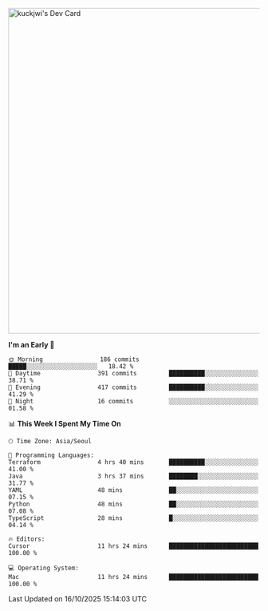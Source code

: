 <a href="https://app.daily.dev/kuckhwancho"><img src="https://api.daily.dev/devcards/v2/efef39c8028947428b3c0b486b9cd9b6.png?r=iz2&type=wide" width="652" alt="kuckjwi's Dev Card"/></a>

<!--START_SECTION:waka-->
**I'm an Early 🐤** 

```text
🌞 Morning                186 commits         █████░░░░░░░░░░░░░░░░░░░░   18.42 % 
🌆 Daytime                391 commits         ██████████░░░░░░░░░░░░░░░   38.71 % 
🌃 Evening                417 commits         ██████████░░░░░░░░░░░░░░░   41.29 % 
🌙 Night                  16 commits          ░░░░░░░░░░░░░░░░░░░░░░░░░   01.58 % 
```


📊 **This Week I Spent My Time On** 

```text
🕑︎ Time Zone: Asia/Seoul

💬 Programming Languages: 
Terraform                4 hrs 40 mins       ██████████░░░░░░░░░░░░░░░   41.00 % 
Java                     3 hrs 37 mins       ████████░░░░░░░░░░░░░░░░░   31.77 % 
YAML                     48 mins             ██░░░░░░░░░░░░░░░░░░░░░░░   07.15 % 
Python                   48 mins             ██░░░░░░░░░░░░░░░░░░░░░░░   07.08 % 
TypeScript               28 mins             █░░░░░░░░░░░░░░░░░░░░░░░░   04.14 % 

🔥 Editors: 
Cursor                   11 hrs 24 mins      █████████████████████████   100.00 % 

💻 Operating System: 
Mac                      11 hrs 24 mins      █████████████████████████   100.00 % 
```


 Last Updated on 16/10/2025 15:14:03 UTC
<!--END_SECTION:waka-->
